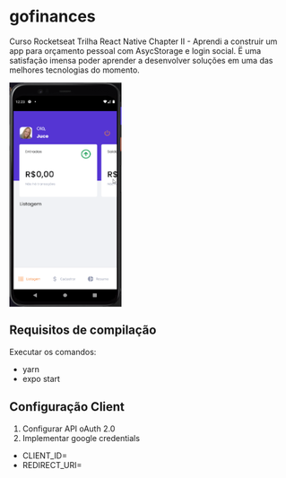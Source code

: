 # gofinances
Curso Rocketseat Trilha React Native Chapter II - Aprendi a construir um app para orçamento pessoal com AsycStorage e login social.
Ë uma satisfação imensa poder aprender a desenvolver soluções em uma das melhores tecnologias do momento.

<a href="url"><img src="https://github.com/jucebrasil/gofinances/blob/master/Video-sexta-feira%2C%203%20de%20setembro%20de%202021%201.gif" align="center" height="400" width="200" ></a>

Requisitos de compilação
------------------

Executar os comandos:
- yarn
- expo start

Configuração Client
-----------------

  1. Configurar  API oAuth 2.0
  2. Implementar google credentials
   * CLIENT_ID=
   * REDIRECT_URI=

